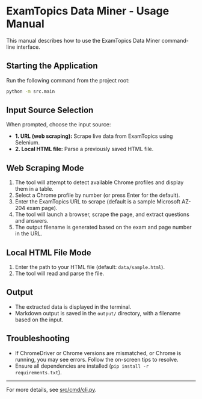 # ExamTopics Data Miner - Usage Manual

This manual describes how to use the ExamTopics Data Miner command-line interface.

## Starting the Application

Run the following command from the project root:

```sh
python -m src.main
```

## Input Source Selection

When prompted, choose the input source:

- **1. URL (web scraping):** Scrape live data from ExamTopics using Selenium.
- **2. Local HTML file:** Parse a previously saved HTML file.

## Web Scraping Mode

1. The tool will attempt to detect available Chrome profiles and display them in a table.
2. Select a Chrome profile by number (or press Enter for the default).
3. Enter the ExamTopics URL to scrape (default is a sample Microsoft AZ-204 exam page).
4. The tool will launch a browser, scrape the page, and extract questions and answers.
5. The output filename is generated based on the exam and page number in the URL.

## Local HTML File Mode

1. Enter the path to your HTML file (default: `data/sample.html`).
2. The tool will read and parse the file.

## Output

- The extracted data is displayed in the terminal.
- Markdown output is saved in the `output/` directory, with a filename based on the input.

## Troubleshooting

- If ChromeDriver or Chrome versions are mismatched, or Chrome is running, you may see errors. Follow the on-screen tips to resolve.
- Ensure all dependencies are installed (`pip install -r requirements.txt`).

---

For more details, see [src/cmd/cli.py](src/cmd/cli.py).